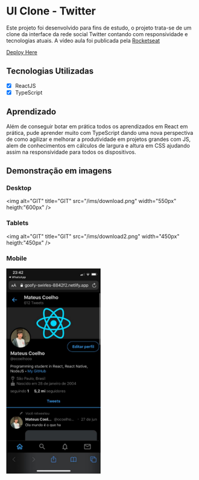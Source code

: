 # UI Clone - Twitter

Este projeto foi desenvolvido para fins de estudo, o projeto trata-se de um clone da interface da rede social Twitter contando com responsividade e tecnologias atuais. A vídeo aula foi publicada pela [Rocketseat](https://www.youtube.com/watch?v=K-8z_4xvT3o)

[Deploy Here](https://bit.ly/twitter-clone-react)

## Tecnologias Utilizadas

- [X] ReactJS
- [X] TypeScript

## Aprendizado

Além de conseguir botar em prática todos os aprendizados em React em prática, pude aprender muito com TypeScript dando uma nova perspectiva de como agilizar e melhorar a produtividade em projetos grandes com JS, alem de conhecimentos em cálculos de largura e altura em CSS ajudando assim na responsividade para todos os dispositivos.

## Demonstração em imagens

### Desktop
<img alt="GIT" title="GIT" src="/ims/download.png" width="550px" heigth:"600px" />

### Tablets
<img alt="GIT" title="GIT" src="/ims/download2.png" width="450px" heigth:"450px" />

### Mobile
<img alt="GIT" title="GIT" src="/ims/download3.png" width="250px" />

